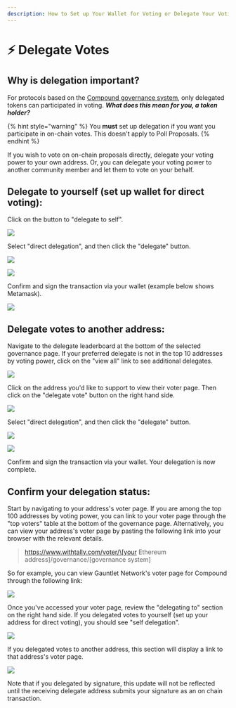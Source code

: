 ```yaml
---
description: How to Set up Your Wallet for Voting or Delegate Your Voting Power
---
```


# ⚡ Delegate Votes

## Why is delegation important?

For protocols based on the [Compound governance system](https://wiki.withtally.com/docs/compound-governance-design), only delegated tokens can participated in voting. _**What does this mean for you, a token holder?**_

{% hint style="warning" %}
You **must** set up delegation if you want you participate in on-chain votes. This doesn't apply to Poll Proposals.&#x20;
{% endhint %}

If you wish to vote on on-chain proposals directly, delegate your voting power to your own address. Or, you can delegate your voting power to another community member and let them to vote on your behalf.

## Delegate to yourself (set up wallet for direct voting):

Click on the button to "delegate to self".

![](<../../.gitbook/assets/image (86).png>)

Select "direct delegation", and then click the "delegate" button.

![](<../../.gitbook/assets/image (38).png>)

![](<../../.gitbook/assets/image (39).png>)

Confirm and sign the transaction via your wallet (example below shows Metamask).

![](<../../.gitbook/assets/image (40).png>)

## Delegate votes to another address:

Navigate to the delegate leaderboard at the bottom of the selected governance page. If your preferred delegate is not in the top 10 addresses by voting power, click on the "view all" link to see additional delegates.

![](<../../.gitbook/assets/image (87).png>)

Click on the address you'd like to support to view their voter page. Then click on the "delegate vote" button on the right hand side.

![](<../../.gitbook/assets/image (42).png>)

Select "direct delegation", and then click the "delegate" button.

![](<../../.gitbook/assets/image (38).png>)

![](<../../.gitbook/assets/image (43).png>)

Confirm and sign the transaction via your wallet. Your delegation is now complete.

## Confirm your delegation status:

Start by navigating to your address's voter page. If you are among the top 100 addresses by voting power, you can link to your voter page through the "top voters" table at the bottom of the governance page. Alternatively, you can view your address's voter page by pasting the following link into your browser with the relevant details.

> https://www.withtally.com/voter/\[your Ethereum address]/governance/\[governance system]

So for example, you can view Gauntlet Network's voter page for Compound through the following link:&#x20;

![](<../../.gitbook/assets/Screen Shot 2021-08-12 at 8.03.35 AM.png>)

Once you've accessed your voter page, review the "delegating to" section on the right hand side. If you delegated votes to yourself (set up your address for direct voting), you should see "self delegation".

![](<../../.gitbook/assets/image (45).png>)

If you delegated votes to another address, this section will display a link to that address's voter page.

![](<../../.gitbook/assets/image (46).png>)

Note that if you delegated by signature, this update will not be reflected until the receiving delegate address submits your signature as an on chain transaction.
